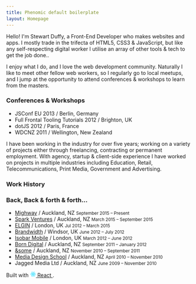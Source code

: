 ```yaml
---
title: Phenomic default boilerplate
layout: Homepage
---
```


Hello! I'm Stewart Duffy, a Front-End Developer who makes websites and apps. I mostly trade in the trifecta of HTML5, CSS3 & JavaScript, but like any self-respecting digital worker I utilise an array of other tools & tech to get the job done..

I enjoy what I do, and I love the web development community. Naturally I like to meet other fellow web workers, so I regularly go to local meetups, and I jump at the opportunity to attend conferences & workshops to learn from the masters.

### Conferences & Workshops

* JSConf EU 2013 / Berlin, Germany
* Full Frontal Tooling Tutorials 2012 / Brighton, UK
* dotJS 2012 / Paris, France
* WDCNZ 2011 / Wellington, New Zealand

I have been working in the industry for over five years; working on a variety of projects either through freelancing, contracting or permanent employment. With agency, startup & client-side experience I have worked on projects in multiple industries including Education, Retail, Telecommunications, Print Media, Government and Advertising.

### Work History
### Back, Back & forth & forth...

* [Mighway](https://www.mighway.com/) / Auckland, NZ
    <small>September 2015 – Present</small>
* [Spark Ventures](http://www.sparkventures.co.nz/) / Auckland, NZ
    <small>March 2015 – September 2015</small>
* [ELGIN](http://www.elgin.org.uk) / London, UK
    <small>Jul 2012 – March 2015</small>
* [Brandwidth](http://brandwidthgroup.com) / Windsor, UK
    <small>June 2012 – July 2012</small>
* [Isobar Mobile](http://www.isobar.com/uk/home) / London, UK
    <small>March 2012 – June 2012</small>
* [Born Digital](http://www.borndigital.co.nz/) / Auckland, NZ
    <small>September 2011 – January 2012</small>
* [&some](http://www.andsomeideas.com/) / Auckland, NZ
    <small>November 2010 – September 2011</small>
* [Media Design School](http://mediadesignschool.com/) / Auckland, NZ
    <small>April 2010 – November 2010</small>
* Jagged Media Ltd / Auckland, NZ
    <small>June 2009 – November 2010</small>



Built with
<a href="https://facebook.github.io/react/">
  <img alt="" src="assets/react.svg" width="16" height="16" />
  React
</a>.
